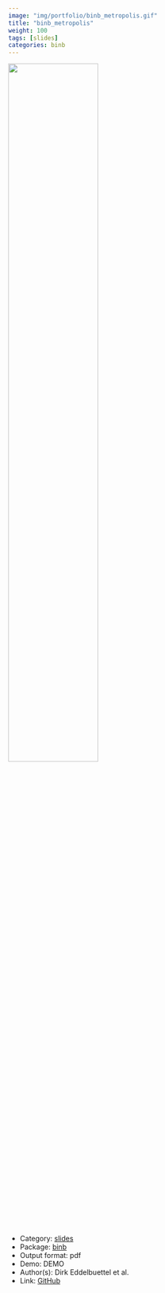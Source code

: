 ```yaml
---
image: "img/portfolio/binb_metropolis.gif"
title: "binb_metropolis"
weight: 100
tags: [slides]
categories: binb
---
```




<!--more-->

<p><a href="../../img/portfolio/binb_metropolis.gif"><img class = "jf-image-shadow" src="../../img/portfolio/binb_metropolis.gif", width="60%"></a></p>

- Category: [slides](../../tags/slides)
- Package: [binb](binb)
- Output format: pdf
- Demo: DEMO
- Author(s): Dirk Eddelbuettel et al.
- Link: [GitHub](https://github.com/eddelbuettel/binb)


